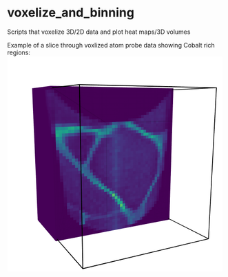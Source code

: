 # voxelize_and_binning
Scripts that voxelize 3D/2D data and plot heat maps/3D volumes

Example of a slice through voxlized atom probe data showing Cobalt rich regions:
<img src="https://github.com/mcherukara/voxelize_and_binning/blob/master/slice_voxelized.png" width="500">
